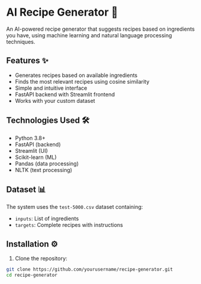 # AI Recipe Generator 🍳

An AI-powered recipe generator that suggests recipes based on ingredients you have, using machine learning and natural language processing techniques.

## Features ✨

- Generates recipes based on available ingredients
- Finds the most relevant recipes using cosine similarity
- Simple and intuitive interface
- FastAPI backend with Streamlit frontend
- Works with your custom dataset

## Technologies Used 🛠️

- Python 3.8+
- FastAPI (backend)
- Streamlit (UI)
- Scikit-learn (ML)
- Pandas (data processing)
- NLTK (text processing)

## Dataset 📊

The system uses the `test-5000.csv` dataset containing:
- `inputs`: List of ingredients
- `targets`: Complete recipes with instructions

## Installation ⚙️

1. Clone the repository:
```bash
git clone https://github.com/yourusername/recipe-generator.git
cd recipe-generator
